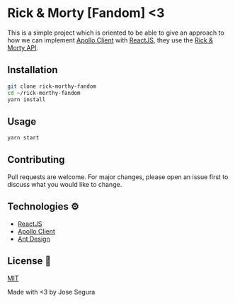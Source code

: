 # Rick & Morty [Fandom] <3

This is a simple project which is oriented to be able to give an approach to how we can implement [Apollo Client](https://www.apollographql.com/docs/react/) with [ReactJS](https://reactjs.org), they use the [Rick & Morty API](https://rickandmortyapi.com/).

## Installation

```bash
git clone rick-morthy-fandom
cd ~/rick-morthy-fandom
yarn install
```

## Usage

```bash
yarn start
```

## Contributing
Pull requests are welcome. For major changes, please open an issue first to discuss what you would like to change.

## Technologies ⚙️
* [ReactJS](https://reactjs.org)
* [Apollo Client](https://www.apollographql.com/docs/react/)
* [Ant Design](https://ant.design/)

## License 📝
[MIT](https://choosealicense.com/licenses/mit/)


Made with <3 by Jose Segura
